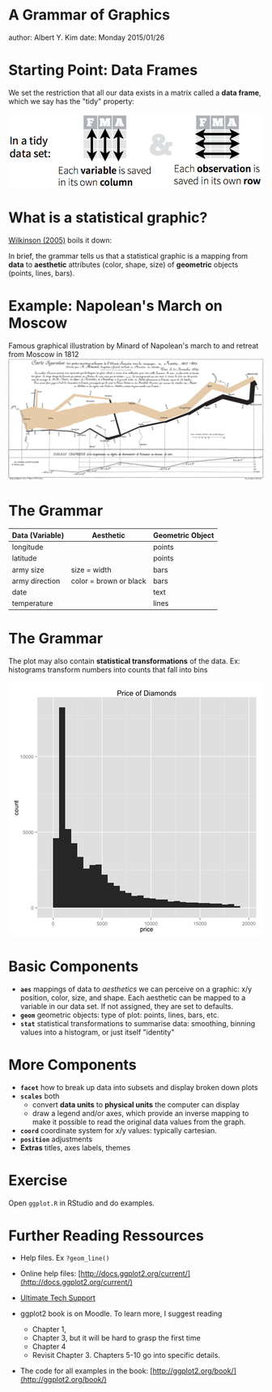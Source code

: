 A Grammar of Graphics
========================================================
author: Albert Y. Kim
date: Monday 2015/01/26





Starting Point: Data Frames
========================================================
We set the restriction that all our data exists in a matrix called a **data frame**, which we say has the "tidy" property:

![alt text](tidy.png)


What is a statistical graphic?
========================================================
[Wilkinson (2005)](http://link.springer.com/book/10.1007/0-387-28695-0/page/1) boils it down:

In brief, the grammar tells us that a statistical graphic is a mapping from **data** to **aesthetic** attributes (color, shape, size) of **geometric** objects (points, lines, bars).



Example: Napolean's March on Moscow
========================================================
Famous graphical illustration by Minard of Napolean's march to and retreat from Moscow in 1812
![alt text](Minard.png)



The Grammar
========================================================
Data (Variable)  | Aesthetic | Geometric Object
------------- | ------------- | -------------
longitude | | points
latitude | | points
army size | size = width | bars
army direction | color = brown or black | bars
date | | text
temperature | | lines



The Grammar
=========================================================
The plot may also contain **statistical transformations** of the data.  Ex: histograms transform numbers into counts that fall into bins

![plot of chunk unnamed-chunk-2](ggplot-figure/unnamed-chunk-2-1.png) 



Basic Components
========================================================
* **`aes`** mappings of data to _aesthetics_ we can perceive on a graphic: x/y position, color, size, and shape. Each aesthetic can be mapped to a variable in our data set.  If not assigned, they are set to defaults.
* **`geom`** geometric objects: type of plot: points, lines, bars, etc.
* **`stat`** statistical transformations to summarise data: smoothing, binning values into a histogram, or just itself "identity"



More Components
========================================================
* **`facet`** how to break up data into subsets and display broken down plots
* **`scales`** both
    + convert **data units** to **physical units** the computer can display
    + draw a legend and/or axes, which provide an inverse mapping to make it possible to read the original data values from the graph.
* **`coord`** coordinate system for x/y values: typically cartesian.
* **`position`** adjustments
* **Extras** titles, axes labels, themes



Exercise
========================================================
Open `ggplot.R` in RStudio and do examples.




Further Reading Ressources
========================================================
* Help files.  Ex `?geom_line()`
* Online help files: [http://docs.ggplot2.org/current/](http://docs.ggplot2.org/current/)
* [Ultimate Tech Support](http://xkcd.com/627/)

* ggplot2 book is on Moodle.  To learn more, I suggest reading
    + Chapter 1,
    + Chapter 3, but it will be hard to grasp the first time
    + Chapter 4
    + Revisit Chapter 3. Chapters  5-10 go into specific details.
* The code for all examples in the book: [http://ggplot2.org/book/](http://ggplot2.org/book/)





